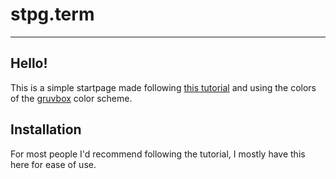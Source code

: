 # stpg.term
---
## Hello!
This is a simple startpage made following [this tutorial](https://stpg.tk/guides/terminal-like-startpage/) and using the colors of the [gruvbox](https://github.com/morhetz/gruvbox) color scheme.
## Installation
For most people I'd recommend following the tutorial, I mostly have this here for ease of use.
